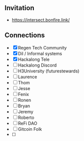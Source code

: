 ## Invitation
- https://intersect.bonfire.link/

## Connections
- [x] Regen Tech Community
- [x] Dil / Informal systems
- [x] Hackalong Tele
- [ ] Hackalong Discord
- [ ] H3University (futurestewards)
- [ ] Laurence
- [ ] Thom
- [ ] Jesse
- [ ] Fenix
- [ ] Ronen
- [ ] Bryan
- [ ] Jeremy
- [ ] Roberto
- [ ] ReFi DAO
- [ ] Gitcoin Folk
- [ ] 
